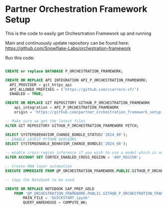 # Partner Orchestration Framework Setup

This is the code to easily get Orchesrtration Framework up and running

Main and continuously update repository can be found here:
https://github.com/Snowflake-Labs/orchestration-framework

Run this code:

```sql

CREATE or replace DATABASE P_ORCHESTRATION_FRAMEWORK;

CREATE OR REPLACE API INTEGRATION API_P_ORCHESTRATION_FRAMEWORK;
  API_PROVIDER = git_https_api
  API_ALLOWED_PREFIXES = ('https://github.com/ccarrero-sf/')
  ENABLED = TRUE;

CREATE OR REPLACE GIT REPOSITORY GITHUB_P_ORCHESTRATION_FRAMEWORK
    api_integration = API_P_ORCHESTRATION_FRAMEWORK
    origin = 'https://github.com/partner_orchestration_framework_setup';

-- Make sure we get the latest files
ALTER GIT REPOSITORY GITHUB_P_ORCHESTRATION_FRAMEWORK FETCH;

SELECT SYSTEM$BEHAVIOR_CHANGE_BUNDLE_STATUS('2024_08');
-- ENABLE LATEST PYTHON VERSIONS
SELECT SYSTEM$ENABLE_BEHAVIOR_CHANGE_BUNDLE('2024_08');

-- enable cross-region inference if you wish to use a model which is not available in your region
ALTER ACCOUNT SET CORTEX_ENABLED_CROSS_REGION = 'ANY_REGION';

-- Create RAW layer automation
EXECUTE IMMEDIATE FROM @P_ORCHESTRATION_FRAMEWORK.PUBLIC.GITHUB_P_ORCHESTRATION_FRAMEWORK/branches/main/setup.sql;

-- Copy the Notebook to be used

CREATE OR REPLACE NOTEBOOK SAP_PREP_GOLD
    FROM '@P_ORCHESTRATION_FRAMEWORK.PUBLIC.GITHUB_P_ORCHESTRATION_FRAMEWORK/branches/main/' 
        MAIN_FILE = 'QUICKSTART.ipynb' 
        QUERY_WAREHOUSE = COMPUTE_WH;

```

